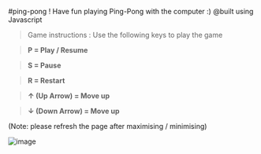#ping-pong !  Have fun playing Ping-Pong with the computer :) 
@built using Javascript


> Game instructions : Use the following keys to play the game


>  **P = Play / Resume**
  
>  **S = Pause**
  
>  **R = Restart**
  
>  **↑ (Up Arrow) = Move up**
  
>  **↓ (Down Arrow) = Move up**
  


(Note: please refresh the page after maximising / minimising)

![image](https://user-images.githubusercontent.com/102464820/175616122-f0ab205e-a437-4323-89e0-d1b6d4263700.png)

